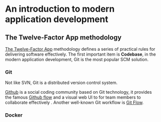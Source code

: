 # An introduction to modern application development


## The Twelve-Factor App methodology

[The Twelve-Factor App](https://12factor.net/) methodology defines  a series of practical rules for delivering software effectively.  The first important item is **Codebase**,  in the modern application development, Git is the most popular SCM solution. 

### Git

Not like SVN, Git is a distributed version control system. 

[Github](https://github.com) is a social coding community based on Git technology, it provides the famous [Github flow](https://guides.github.com/introduction/flow/)  and a visual web UI to for team members to collaborate effectively .  Another well-known Git workflow is [Git Flow](https://nvie.com/posts/a-successful-git-branching-model/).

### Docker 


